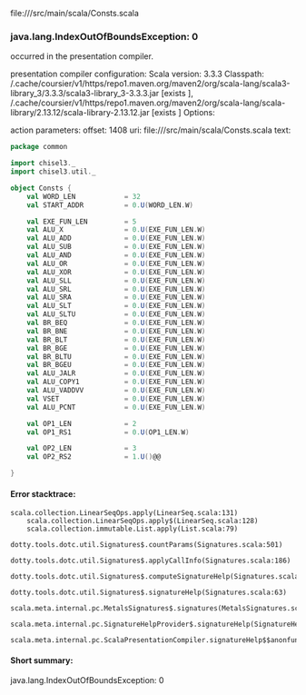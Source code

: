 file://<WORKSPACE>/src/main/scala/Consts.scala
### java.lang.IndexOutOfBoundsException: 0

occurred in the presentation compiler.

presentation compiler configuration:
Scala version: 3.3.3
Classpath:
<HOME>/.cache/coursier/v1/https/repo1.maven.org/maven2/org/scala-lang/scala3-library_3/3.3.3/scala3-library_3-3.3.3.jar [exists ], <HOME>/.cache/coursier/v1/https/repo1.maven.org/maven2/org/scala-lang/scala-library/2.13.12/scala-library-2.13.12.jar [exists ]
Options:



action parameters:
offset: 1408
uri: file://<WORKSPACE>/src/main/scala/Consts.scala
text:
```scala
package common

import chisel3._
import chisel3.util._

object Consts {
    val WORD_LEN            = 32
    val START_ADDR          = 0.U(WORD_LEN.W)

    val EXE_FUN_LEN         = 5
    val ALU_X               = 0.U(EXE_FUN_LEN.W)
    val ALU_ADD             = 0.U(EXE_FUN_LEN.W)
    val ALU_SUB             = 0.U(EXE_FUN_LEN.W)
    val ALU_AND             = 0.U(EXE_FUN_LEN.W)
    val ALU_OR              = 0.U(EXE_FUN_LEN.W)
    val ALU_XOR             = 0.U(EXE_FUN_LEN.W)
    val ALU_SLL             = 0.U(EXE_FUN_LEN.W)
    val ALU_SRL             = 0.U(EXE_FUN_LEN.W)
    val ALU_SRA             = 0.U(EXE_FUN_LEN.W)
    val ALU_SLT             = 0.U(EXE_FUN_LEN.W)
    val ALU_SLTU            = 0.U(EXE_FUN_LEN.W)
    val BR_BEQ              = 0.U(EXE_FUN_LEN.W)
    val BR_BNE              = 0.U(EXE_FUN_LEN.W)
    val BR_BLT              = 0.U(EXE_FUN_LEN.W)
    val BR_BGE              = 0.U(EXE_FUN_LEN.W)
    val BR_BLTU             = 0.U(EXE_FUN_LEN.W)
    val BR_BGEU             = 0.U(EXE_FUN_LEN.W)
    val ALU_JALR            = 0.U(EXE_FUN_LEN.W)
    val ALU_COPY1           = 0.U(EXE_FUN_LEN.W)
    val ALU_VADDVV          = 0.U(EXE_FUN_LEN.W)
    val VSET                = 0.U(EXE_FUN_LEN.W)
    val ALU_PCNT            = 0.U(EXE_FUN_LEN.W)

    val OP1_LEN             = 2
    val OP1_RS1             = 0.U(OP1_LEN.W)

    val OP2_LEN             = 3
    val OP2_RS2             = 1.U()@@

}
```



#### Error stacktrace:

```
scala.collection.LinearSeqOps.apply(LinearSeq.scala:131)
	scala.collection.LinearSeqOps.apply$(LinearSeq.scala:128)
	scala.collection.immutable.List.apply(List.scala:79)
	dotty.tools.dotc.util.Signatures$.countParams(Signatures.scala:501)
	dotty.tools.dotc.util.Signatures$.applyCallInfo(Signatures.scala:186)
	dotty.tools.dotc.util.Signatures$.computeSignatureHelp(Signatures.scala:94)
	dotty.tools.dotc.util.Signatures$.signatureHelp(Signatures.scala:63)
	scala.meta.internal.pc.MetalsSignatures$.signatures(MetalsSignatures.scala:17)
	scala.meta.internal.pc.SignatureHelpProvider$.signatureHelp(SignatureHelpProvider.scala:51)
	scala.meta.internal.pc.ScalaPresentationCompiler.signatureHelp$$anonfun$1(ScalaPresentationCompiler.scala:435)
```
#### Short summary: 

java.lang.IndexOutOfBoundsException: 0